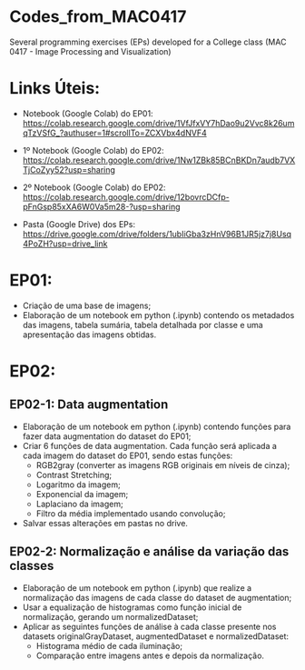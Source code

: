 # Codes_from_MAC0417
Several programming exercises (EPs) developed for a College class (MAC 0417 - Image Processing and Visualization)

# Links Úteis:
- Notebook (Google Colab) do EP01: https://colab.research.google.com/drive/1VfJfxVY7hDao9u2Vvc8k26umqTzVSfG_?authuser=1#scrollTo=ZCXVbx4dNVF4
  
- 1º Notebook (Google Colab) do EP02: https://colab.research.google.com/drive/1Nw1ZBk85BCnBKDn7audb7VXTjCoZyy52?usp=sharing

- 2º Notebook (Google Colab) do EP02: https://colab.research.google.com/drive/12bovrcDCfp-pFnGsp85xXA6W0Va5m28-?usp=sharing
  
- Pasta (Google Drive) dos EPs: https://drive.google.com/drive/folders/1ubIiGba3zHnV96B1JR5jz7j8Usq4PoZH?usp=drive_link

# EP01:
- Criação de uma base de imagens;
- Elaboração de um notebook em python (.ipynb) contendo os metadados das imagens, tabela sumária, tabela detalhada por classe e uma apresentação das imagens obtidas.

# EP02:

## EP02-1: Data augmentation
- Elaboração de um notebook em python (.ipynb) contendo funções para fazer data augmentation do dataset do EP01;
- Criar 6 funções de data augmentation. Cada função será aplicada a cada imagem do dataset do EP01, sendo estas funções:
    - RGB2gray (converter as imagens RGB originais em níveis de cinza);
    - Contrast Stretching;
    - Logaritmo da imagem;
    - Exponencial da imagem;
    - Laplaciano da imagem;
    - Filtro da média implementado usando convolução;
- Salvar essas alterações em pastas no drive.

## EP02-2: Normalização e análise da variação das classes
- Elaboração de um notebook em python (.ipynb) que realize a normalização das imagens de cada classe do dataset de augmentation;
- Usar a equalização de histogramas como função inicial de normalização, gerando um normalizedDataset;
- Aplicar as seguintes funções de análise à cada classe presente nos datasets originalGrayDataset, augmentedDataset e normalizedDataset:
    - Histograma médio de cada iluminação;
    - Comparação entre imagens antes e depois da normalização.

